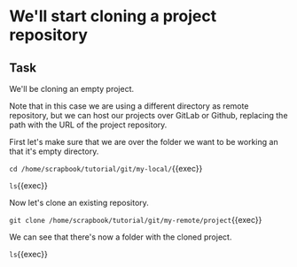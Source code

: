 # We'll start cloning a project repository

## Task

We'll be cloning an empty project.  

Note that in this case we are using a different directory as remote repository, but we can host our projects over GitLab or Github, replacing the path with the URL of the project repository.  

First let's make sure that we are over the folder we want to be working an that it's empty directory.  

`cd /home/scrapbook/tutorial/git/my-local/`{{exec}}  

`ls`{{exec}}  

Now let's clone an existing repository.  

`git clone /home/scrapbook/tutorial/git/my-remote/project`{{exec}}  

We can see that there's now a folder with the cloned project.  

`ls`{{exec}}  
